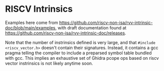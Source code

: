 # RISCV Intrinsics

Examples here come from https://github.com/riscv-non-isa/rvv-intrinsic-doc/blob/main/examples,
with draft documentation found at https://github.com/riscv-non-isa/rvv-intrinsic-doc/releases.

Note that the number of instrinsics defined is very large, and that `#include <riscv_vector.h>` doesn't contain their signatures.
Instead, it contains a gcc pragma telling the compiler to include a preparsed symbol table bundled with gcc.  This implies an exhaustive set of Ghidra pcope ops based on riscv vector instrinsics is not likely anytime soon.